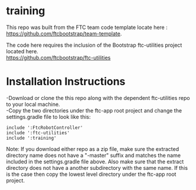 
# training

This repo was built from the FTC team code template locate here : https://github.com/ftcbootstrap/team-template.

The code here requires the inclusion of the Bootstrap ftc-utilities project located here.   
https://github.com/ftcbootstrap/ftc-utilities

<h1> Installation Instructions </h1>

-Download or clone the this repo along with the dependent ftc-utilities repo to your local machine.  
-Copy the two directories under the ftc-app root project and change the settings.gradle file to look like this:

```
include ':FtcRobotController'
include ':ftc-utilities'
include ':training'
```

Note: If you download either repo as a zip file, make sure the extracted directory name does not have a "-master" suffix and matches the name included in the settings.gradle file above.    Also make sure that the extract directory does not have a another subdirectory with the same name.  If this is the case then copy the lowest level directory under the ftc-app root project.
